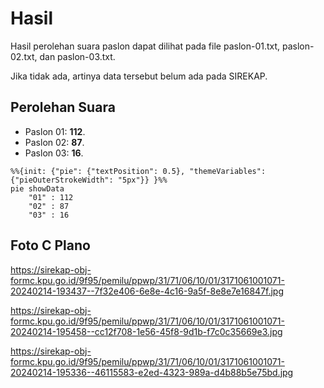 # Hasil

Hasil perolehan suara paslon dapat dilihat pada file paslon-01.txt, paslon-02.txt, dan paslon-03.txt.

Jika tidak ada, artinya data tersebut belum ada pada SIREKAP.

## Perolehan Suara

 * Paslon 01: **112**.
 * Paslon 02: **87**.
 * Paslon 03: **16**.

```mermaid
%%{init: {"pie": {"textPosition": 0.5}, "themeVariables": {"pieOuterStrokeWidth": "5px"}} }%%
pie showData
    "01" : 112
    "02" : 87
    "03" : 16
```
## Foto C Plano

https://sirekap-obj-formc.kpu.go.id/9f95/pemilu/ppwp/31/71/06/10/01/3171061001071-20240214-193437--7f32e406-6e8e-4c16-9a5f-8e8e7e16847f.jpg

https://sirekap-obj-formc.kpu.go.id/9f95/pemilu/ppwp/31/71/06/10/01/3171061001071-20240214-195458--cc12f708-1e56-45f8-9d1b-f7c0c35669e3.jpg

https://sirekap-obj-formc.kpu.go.id/9f95/pemilu/ppwp/31/71/06/10/01/3171061001071-20240214-195336--46115583-e2ed-4323-989a-d4b88b5e75bd.jpg

